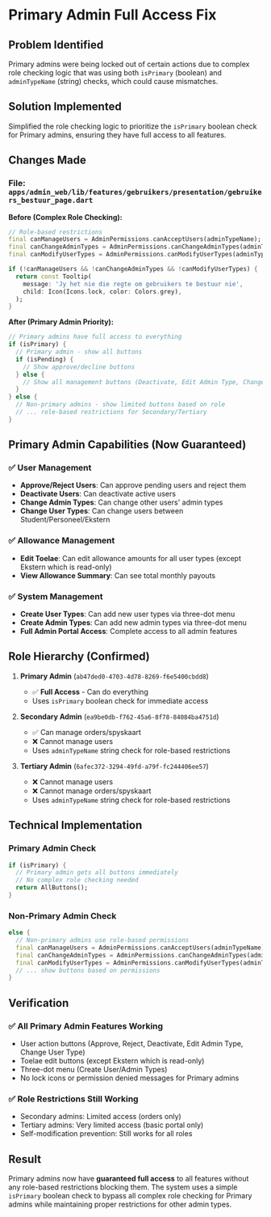 # Primary Admin Full Access Fix

## Problem Identified
Primary admins were being locked out of certain actions due to complex role checking logic that was using both `isPrimary` (boolean) and `adminTypeName` (string) checks, which could cause mismatches.

## Solution Implemented
Simplified the role checking logic to prioritize the `isPrimary` boolean check for Primary admins, ensuring they have full access to all features.

## Changes Made

### File: `apps/admin_web/lib/features/gebruikers/presentation/gebruikers_bestuur_page.dart`

**Before (Complex Role Checking):**
```dart
// Role-based restrictions
final canManageUsers = AdminPermissions.canAcceptUsers(adminTypeName);
final canChangeAdminTypes = AdminPermissions.canChangeAdminTypes(adminTypeName);
final canModifyUserTypes = AdminPermissions.canModifyUserTypes(adminTypeName);

if (!canManageUsers && !canChangeAdminTypes && !canModifyUserTypes) {
  return const Tooltip(
    message: 'Jy het nie die regte om gebruikers te bestuur nie',
    child: Icon(Icons.lock, color: Colors.grey),
  );
}
```

**After (Primary Admin Priority):**
```dart
// Primary admins have full access to everything
if (isPrimary) {
  // Primary admin - show all buttons
  if (isPending) {
    // Show approve/decline buttons
  } else {
    // Show all management buttons (Deactivate, Edit Admin Type, Change User Type)
  }
} else {
  // Non-primary admins - show limited buttons based on role
  // ... role-based restrictions for Secondary/Tertiary
}
```

## Primary Admin Capabilities (Now Guaranteed)

### ✅ User Management
- **Approve/Reject Users**: Can approve pending users and reject them
- **Deactivate Users**: Can deactivate active users
- **Change Admin Types**: Can change other users' admin types
- **Change User Types**: Can change users between Student/Personeel/Ekstern

### ✅ Allowance Management
- **Edit Toelae**: Can edit allowance amounts for all user types (except Ekstern which is read-only)
- **View Allowance Summary**: Can see total monthly payouts

### ✅ System Management
- **Create User Types**: Can add new user types via three-dot menu
- **Create Admin Types**: Can add new admin types via three-dot menu
- **Full Admin Portal Access**: Complete access to all admin features

## Role Hierarchy (Confirmed)

1. **Primary Admin** (`ab47ded0-4703-4d78-8269-f6e5400cbdd8`)
   - ✅ **Full Access** - Can do everything
   - Uses `isPrimary` boolean check for immediate access

2. **Secondary Admin** (`ea9be0db-f762-45a6-8f78-84084ba4751d`)
   - ✅ Can manage orders/spyskaart
   - ❌ Cannot manage users
   - Uses `adminTypeName` string check for role-based restrictions

3. **Tertiary Admin** (`6afec372-3294-49fd-a79f-fc244406ee57`)
   - ❌ Cannot manage users
   - ❌ Cannot manage orders/spyskaart
   - Uses `adminTypeName` string check for role-based restrictions

## Technical Implementation

### Primary Admin Check
```dart
if (isPrimary) {
  // Primary admin gets all buttons immediately
  // No complex role checking needed
  return AllButtons();
}
```

### Non-Primary Admin Check
```dart
else {
  // Non-primary admins use role-based permissions
  final canManageUsers = AdminPermissions.canAcceptUsers(adminTypeName);
  final canChangeAdminTypes = AdminPermissions.canChangeAdminTypes(adminTypeName);
  final canModifyUserTypes = AdminPermissions.canModifyUserTypes(adminTypeName);
  // ... show buttons based on permissions
}
```

## Verification

### ✅ All Primary Admin Features Working
- User action buttons (Approve, Reject, Deactivate, Edit Admin Type, Change User Type)
- Toelae edit buttons (except Ekstern which is read-only)
- Three-dot menu (Create User/Admin Types)
- No lock icons or permission denied messages for Primary admins

### ✅ Role Restrictions Still Working
- Secondary admins: Limited access (orders only)
- Tertiary admins: Very limited access (basic portal only)
- Self-modification prevention: Still works for all roles

## Result
Primary admins now have **guaranteed full access** to all features without any role-based restrictions blocking them. The system uses a simple `isPrimary` boolean check to bypass all complex role checking for Primary admins while maintaining proper restrictions for other admin types.
